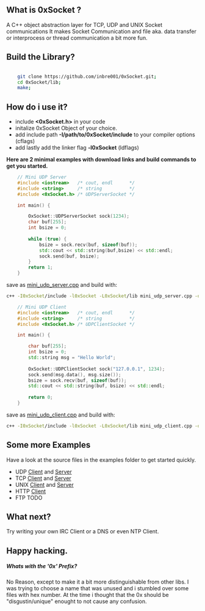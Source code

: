
## What is 0xSocket ?
A C++ object abstraction layer for TCP, UDP and UNIX Socket communications
It makes Socket Communication and file aka. data transfer or 
interprocess or thread communication a bit more fun.

## Build the Library?

```Bash

    git clone https://github.com/inbre001/0xSocket.git;
    cd 0xSocket/lib;
    make;
```

## How do i use it?

* include **\<0xSocket.h\>** in your code
* initalize 0xSocket Object of your choice.
* add include path **-I/path/to/0xSocket/include** to your compiler options (cflags)
* add lastly add the linker flag **-l0xSocket** (ldflags)

**Here are 2 minimal examples with download links and build commands to get you started.**

```C++
	// Mini UDP Server 
	#include <iostream>   /* cout, endl      */
	#include <string>     /* string          */
	#include <0xSocket.h> /* UDPServerSocket */

	int main() {

		OxSocket::UDPServerSocket sock(1234);
		char buf[255];
		int bsize = 0;
		
		while (true) {
			bsize = sock.recv(buf, sizeof(buf));
			std::cout << std::string(buf,bsize) << std::endl;
			sock.send(buf, bsize);
		}
		return 1;
	}
```
save as [mini_udp_server.cpp](examples/mini_udp_server.cpp) and build with:

```Bash
c++ -I0xSocket/include -l0xSocket -L0xSocket/lib mini_udp_server.cpp -o mini_udp_server.exe
```
```C++
	// Mini UDP Client
	#include <iostream>   /* cout, endl      */
	#include <string>     /* string          */
	#include <0xSocket.h> /* UDPClientSocket */

	int main() {

		char buf[255];
		int bsize = 0;
		std::string msg = "Hello World";
		
		OxSocket::UDPClientSocket sock("127.0.0.1", 1234);
		sock.send(msg.data(), msg.size());		
		bsize = sock.recv(buf, sizeof(buf));
		std::cout << std::string(buf, bsize) << std::endl;
		
		return 0;
	}
```
save as [mini_udp_client.cpp](examples/mini_udp_client.cpp) and build with:

```Bash
c++ -I0xSocket/include -l0xSocket -L0xSocket/lib mini_udp_client.cpp -o mini_udp_client.exe	
```

## Some more Examples
Have a look at the source files in the examples folder to get started quickly.

*  UDP [Client](examples/udp_client.cpp) and [Server](examples/udp_server.cpp)  
*  TCP [Client](examples/tcp_client.cpp) and [Server](examples/tcp_server.cpp)   
* UNIX [Client](examples/unix_client.cpp) and [Server](examples/unix_server.cpp) 
* HTTP [Client](examples/http_client.cpp) 
*  FTP TODO

## What next?
Try writing your own IRC Client or a DNS or even NTP Client.

## Happy hacking.

##### Whats with the '0x' Prefix?
No Reason, except to make it a bit more distinguishable from other libs.
I was trying to choose a name that was unused and i stumbled over some files with hex number.
At the time i thought that the 0x should be "disgustin/unique" enought to not cause any confusion.


